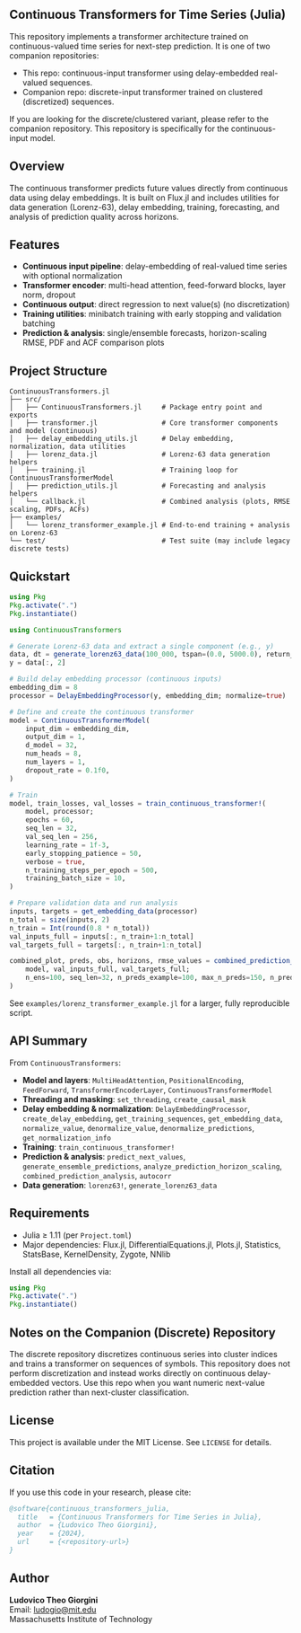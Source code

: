 ## Continuous Transformers for Time Series (Julia)

This repository implements a transformer architecture trained on continuous-valued time series for next-step prediction. It is one of two companion repositories:

- This repo: continuous-input transformer using delay-embedded real-valued sequences.
- Companion repo: discrete-input transformer trained on clustered (discretized) sequences.

If you are looking for the discrete/clustered variant, please refer to the companion repository. This repository is specifically for the continuous-input model.

## Overview

The continuous transformer predicts future values directly from continuous data using delay embeddings. It is built on Flux.jl and includes utilities for data generation (Lorenz-63), delay embedding, training, forecasting, and analysis of prediction quality across horizons.

## Features

- **Continuous input pipeline**: delay-embedding of real-valued time series with optional normalization
- **Transformer encoder**: multi-head attention, feed-forward blocks, layer norm, dropout
- **Continuous output**: direct regression to next value(s) (no discretization)
- **Training utilities**: minibatch training with early stopping and validation batching
- **Prediction & analysis**: single/ensemble forecasts, horizon-scaling RMSE, PDF and ACF comparison plots

## Project Structure

```
ContinuousTransformers.jl
├── src/
│   ├── ContinuousTransformers.jl     # Package entry point and exports
│   ├── transformer.jl                # Core transformer components and model (continuous)
│   ├── delay_embedding_utils.jl      # Delay embedding, normalization, data utilities
│   ├── lorenz_data.jl                # Lorenz-63 data generation helpers
│   ├── training.jl                   # Training loop for ContinuousTransformerModel
│   ├── prediction_utils.jl           # Forecasting and analysis helpers
│   └── callback.jl                   # Combined analysis (plots, RMSE scaling, PDFs, ACFs)
├── examples/
│   └── lorenz_transformer_example.jl # End-to-end training + analysis on Lorenz-63
└── test/                             # Test suite (may include legacy discrete tests)
```

## Quickstart

```julia
using Pkg
Pkg.activate(".")
Pkg.instantiate()

using ContinuousTransformers

# Generate Lorenz-63 data and extract a single component (e.g., y)
data, dt = generate_lorenz63_data(100_000, tspan=(0.0, 5000.0), return_dt=true)
y = data[:, 2]

# Build delay embedding processor (continuous inputs)
embedding_dim = 8
processor = DelayEmbeddingProcessor(y, embedding_dim; normalize=true)

# Define and create the continuous transformer
model = ContinuousTransformerModel(
    input_dim = embedding_dim,
    output_dim = 1,
    d_model = 32,
    num_heads = 8,
    num_layers = 1,
    dropout_rate = 0.1f0,
)

# Train
model, train_losses, val_losses = train_continuous_transformer!(
    model, processor;
    epochs = 60,
    seq_len = 32,
    val_seq_len = 256,
    learning_rate = 1f-3,
    early_stopping_patience = 50,
    verbose = true,
    n_training_steps_per_epoch = 500,
    training_batch_size = 10,
)

# Prepare validation data and run analysis
inputs, targets = get_embedding_data(processor)
n_total = size(inputs, 2)
n_train = Int(round(0.8 * n_total))
val_inputs_full = inputs[:, n_train+1:n_total]
val_targets_full = targets[:, n_train+1:n_total]

combined_plot, preds, obs, horizons, rmse_values = combined_prediction_analysis(
    model, val_inputs_full, val_targets_full;
    n_ens=100, seq_len=32, n_preds_example=100, max_n_preds=150, n_pred_steps=15, seed=42, dt=dt
)
```

See `examples/lorenz_transformer_example.jl` for a larger, fully reproducible script.

## API Summary

From `ContinuousTransformers`:

- **Model and layers**: `MultiHeadAttention`, `PositionalEncoding`, `FeedForward`, `TransformerEncoderLayer`, `ContinuousTransformerModel`
- **Threading and masking**: `set_threading`, `create_causal_mask`
- **Delay embedding & normalization**: `DelayEmbeddingProcessor`, `create_delay_embedding`, `get_training_sequences`, `get_embedding_data`, `normalize_value`, `denormalize_value`, `denormalize_predictions`, `get_normalization_info`
- **Training**: `train_continuous_transformer!`
- **Prediction & analysis**: `predict_next_values`, `generate_ensemble_predictions`, `analyze_prediction_horizon_scaling`, `combined_prediction_analysis`, `autocorr`
- **Data generation**: `lorenz63!`, `generate_lorenz63_data`

## Requirements

- Julia ≥ 1.11 (per `Project.toml`)
- Major dependencies: Flux.jl, DifferentialEquations.jl, Plots.jl, Statistics, StatsBase, KernelDensity, Zygote, NNlib

Install all dependencies via:

```julia
using Pkg
Pkg.activate(".")
Pkg.instantiate()
```

## Notes on the Companion (Discrete) Repository

The discrete repository discretizes continuous series into cluster indices and trains a transformer on sequences of symbols. This repository does not perform discretization and instead works directly on continuous delay-embedded vectors. Use this repo when you want numeric next-value prediction rather than next-cluster classification.

## License

This project is available under the MIT License. See `LICENSE` for details.

## Citation

If you use this code in your research, please cite:

```bibtex
@software{continuous_transformers_julia,
  title   = {Continuous Transformers for Time Series in Julia},
  author  = {Ludovico Theo Giorgini},
  year    = {2024},
  url     = {<repository-url>}
}
```

## Author

**Ludovico Theo Giorgini**  
Email: ludogio@mit.edu  
Massachusetts Institute of Technology
